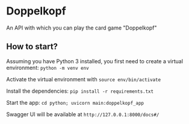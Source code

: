 # Doppelkopf
An API with which you can play the card game "Doppelkopf"


## How to start?

Assuming you have Python 3 installed, you first need to create a virtual environment:
`python -m venv env`

Activate the virtual environment with
`source env/bin/activate`

Install the dependencies:
`pip install -r requirements.txt`

Start the app:
`cd python; uvicorn main:doppelkopf_app`

Swagger UI will be available at
`http://127.0.0.1:8000/docs#/`